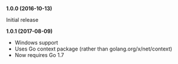**1.0.0 (2016-10-13)**

Initial release


**1.0.1 (2017-08-09)**

 * Windows support
 * Uses Go context package (rather than golang.org/x/net/context)
 * Now requires Go 1.7
 
